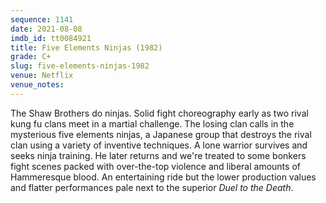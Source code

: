 ```yaml
---
sequence: 1141
date: 2021-08-08
imdb_id: tt0084921
title: Five Elements Ninjas (1982)
grade: C+
slug: five-elements-ninjas-1982
venue: Netflix
venue_notes:
---
```


The Shaw Brothers do ninjas. Solid fight choreography early as two rival kung fu clans meet in a martial challenge. The losing clan calls in the mysterious five elements ninjas, a Japanese group that destroys the rival clan using a variety of inventive techniques. A lone warrior survives and seeks ninja training. He later returns and we're treated to some bonkers fight scenes packed with over-the-top violence and liberal amounts of Hammeresque blood. An entertaining ride but the lower production values and flatter performances pale next to the superior <span data-imdb-id="tt0084924">_Duel to the Death_</span>.
